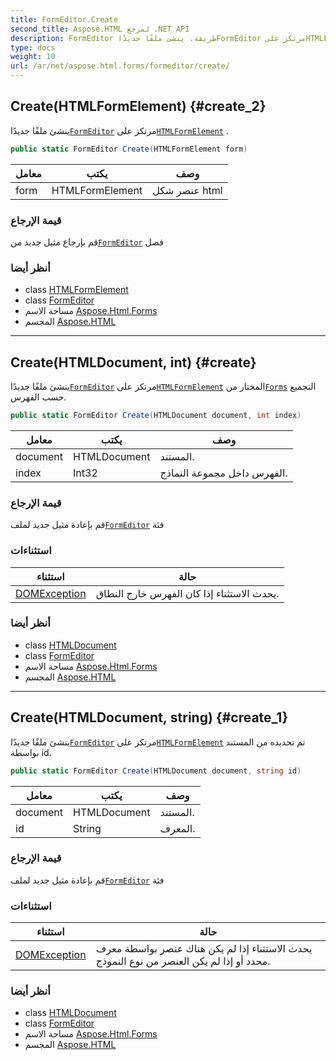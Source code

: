 ```yaml
---
title: FormEditor.Create
second_title: Aspose.HTML لمرجع .NET API
description: FormEditor طريقة. ينشئ ملفًا جديدًاFormEditor مرتكز علىHTMLFormElement .
type: docs
weight: 10
url: /ar/net/aspose.html.forms/formeditor/create/
---
```

## Create(HTMLFormElement) {#create_2}

ينشئ ملفًا جديدًا[`FormEditor`](../) مرتكز على[`HTMLFormElement`](../../../aspose.html/htmlformelement/) .

```csharp
public static FormEditor Create(HTMLFormElement form)
```

| معامل | يكتب | وصف |
| --- | --- | --- |
| form | HTMLFormElement | عنصر شكل html |

### قيمة الإرجاع

قم بإرجاع مثيل جديد من[`FormEditor`](../) فصل

### أنظر أيضا

* class [HTMLFormElement](../../../aspose.html/htmlformelement/)
* class [FormEditor](../)
* مساحة الاسم [Aspose.Html.Forms](../../formeditor/)
* المجسم [Aspose.HTML](../../../)

---

## Create(HTMLDocument, int) {#create}

ينشئ ملفًا جديدًا[`FormEditor`](../) مرتكز على[`HTMLFormElement`](../../../aspose.html/htmlformelement/) المختار من[`Forms`](../../../aspose.html/htmldocument/forms/) التجميع حسب الفهرس.

```csharp
public static FormEditor Create(HTMLDocument document, int index)
```

| معامل | يكتب | وصف |
| --- | --- | --- |
| document | HTMLDocument | المستند. |
| index | Int32 | الفهرس داخل مجموعة النماذج. |

### قيمة الإرجاع

قم بإعادة مثيل جديد لملف[`FormEditor`](../) فئة

### استثناءات

| استثناء | حالة |
| --- | --- |
| [DOMException](../../../aspose.html.dom/domexception/) | يحدث الاستثناء إذا كان الفهرس خارج النطاق. |

### أنظر أيضا

* class [HTMLDocument](../../../aspose.html/htmldocument/)
* class [FormEditor](../)
* مساحة الاسم [Aspose.Html.Forms](../../formeditor/)
* المجسم [Aspose.HTML](../../../)

---

## Create(HTMLDocument, string) {#create_1}

ينشئ ملفًا جديدًا[`FormEditor`](../) مرتكز على[`HTMLFormElement`](../../../aspose.html/htmlformelement/) تم تحديده من المستند بواسطة id.

```csharp
public static FormEditor Create(HTMLDocument document, string id)
```

| معامل | يكتب | وصف |
| --- | --- | --- |
| document | HTMLDocument | المستند. |
| id | String | المعرف. |

### قيمة الإرجاع

قم بإعادة مثيل جديد لملف[`FormEditor`](../) فئة

### استثناءات

| استثناء | حالة |
| --- | --- |
| [DOMException](../../../aspose.html.dom/domexception/) | يحدث الاستثناء إذا لم يكن هناك عنصر بواسطة معرف محدد أو إذا لم يكن العنصر من نوع النموذج. |

### أنظر أيضا

* class [HTMLDocument](../../../aspose.html/htmldocument/)
* class [FormEditor](../)
* مساحة الاسم [Aspose.Html.Forms](../../formeditor/)
* المجسم [Aspose.HTML](../../../)


